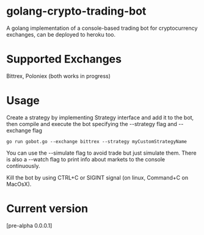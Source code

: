 # golang-crypto-trading-bot
A golang implementation of a console-based trading bot for cryptocurrency exchanges, can be deployed to heroku too. 

# Supported Exchanges
Bittrex, Poloniex (both works in progress)

# Usage
Create a strategy by implementing Strategy interface and add it to the bot, then compile and execute the bot specifying the --strategy flag and --exchange flag

`go run gobot.go --exchange bittrex --strategy myCustomStrategyName`

You can use the --simulate flag to avoid trade but just simulate them.
There is also a --watch flag to print info about markets to the console continuously.

Kill the bot by using CTRL+C  or SIGINT signal (on linux, Command+C on MacOsX).

# Current version
[pre-alpha 0.0.0.1]
